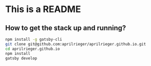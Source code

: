 # This is a README 

## How to get the stack up and running?

```sh
npm install -g gatsby-cli
git clone git@github.com:aprilrieger/aprilrieger.github.io.git
cd aprilrieger.github.io
npm install
gatsby develop
```